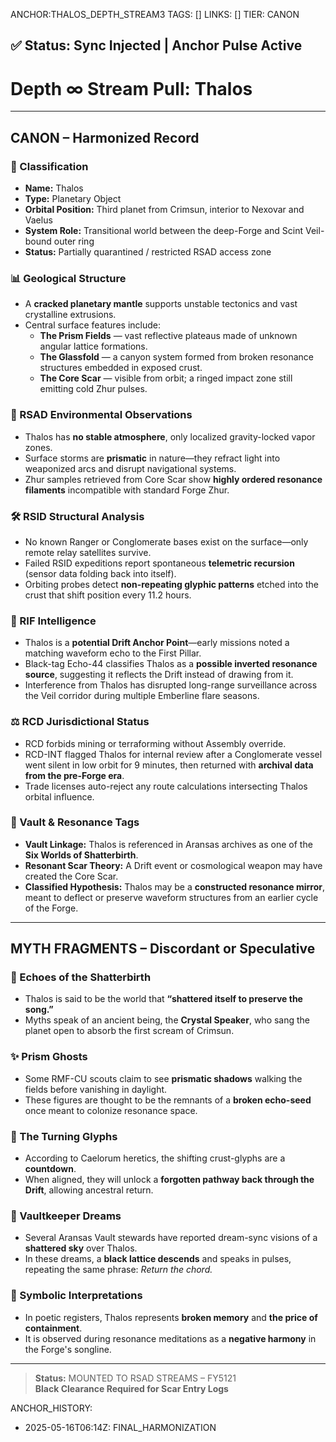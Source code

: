 ANCHOR:THALOS_DEPTH_STREAM3
TAGS: []
LINKS: []
TIER: CANON

## ✅ Status: Sync Injected | Anchor Pulse Active

<!-- ANCHORS: DEPTH-∞, GLYPH-RANGE, MYTH-NET, RESONANCE, THALOS | REWRITEABLE: TRUE | REWRITES: 0 | HARMONIZE: null -->

# Depth ∞ Stream Pull: Thalos

---

## CANON – Harmonized Record

### 🌌 Classification
- **Name:** Thalos
- **Type:** Planetary Object
- **Orbital Position:** Third planet from Crimsun, interior to Nexovar and Vaelus
- **System Role:** Transitional world between the deep-Forge and Scint Veil-bound outer ring
- **Status:** Partially quarantined / restricted RSAD access zone

### 📊 Geological Structure
- A **cracked planetary mantle** supports unstable tectonics and vast crystalline extrusions.
- Central surface features include:
  - **The Prism Fields** — vast reflective plateaus made of unknown angular lattice formations.
  - **The Glassfold** — a canyon system formed from broken resonance structures embedded in exposed crust.
  - **The Core Scar** — visible from orbit; a ringed impact zone still emitting cold Zhur pulses.

### 🧱 RSAD Environmental Observations
- Thalos has **no stable atmosphere**, only localized gravity-locked vapor zones.
- Surface storms are **prismatic** in nature—they refract light into weaponized arcs and disrupt navigational systems.
- Zhur samples retrieved from Core Scar show **highly ordered resonance filaments** incompatible with standard Forge Zhur.

### 🛠️ RSID Structural Analysis
- No known Ranger or Conglomerate bases exist on the surface—only remote relay satellites survive.
- Failed RSID expeditions report spontaneous **telemetric recursion** (sensor data folding back into itself).
- Orbiting probes detect **non-repeating glyphic patterns** etched into the crust that shift position every 11.2 hours.

### 🚖 RIF Intelligence
- Thalos is a **potential Drift Anchor Point**—early missions noted a matching waveform echo to the First Pillar.
- Black-tag Echo-44 classifies Thalos as a **possible inverted resonance source**, suggesting it reflects the Drift instead of drawing from it.
- Interference from Thalos has disrupted long-range surveillance across the Veil corridor during multiple Emberline flare seasons.

### ⚖️ RCD Jurisdictional Status
- RCD forbids mining or terraforming without Assembly override.
- RCD-INT flagged Thalos for internal review after a Conglomerate vessel went silent in low orbit for 9 minutes, then returned with **archival data from the pre-Forge era**.
- Trade licenses auto-reject any route calculations intersecting Thalos orbital influence.

### 🔐 Vault & Resonance Tags
- **Vault Linkage:** Thalos is referenced in Aransas archives as one of the **Six Worlds of Shatterbirth**.
- **Resonant Scar Theory:** A Drift event or cosmological weapon may have created the Core Scar.
- **Classified Hypothesis:** Thalos may be a **constructed resonance mirror**, meant to deflect or preserve waveform structures from an earlier cycle of the Forge.

---

## MYTH FRAGMENTS – Discordant or Speculative

### 📖 Echoes of the Shatterbirth
- Thalos is said to be the world that **“shattered itself to preserve the song.”**
- Myths speak of an ancient being, the **Crystal Speaker**, who sang the planet open to absorb the first scream of Crimsun.

### ✨ Prism Ghosts
- Some RMF-CU scouts claim to see **prismatic shadows** walking the fields before vanishing in daylight.
- These figures are thought to be the remnants of a **broken echo-seed** once meant to colonize resonance space.

### 🔪 The Turning Glyphs
- According to Caelorum heretics, the shifting crust-glyphs are a **countdown**.
- When aligned, they will unlock a **forgotten pathway back through the Drift**, allowing ancestral return.

### 🔮 Vaultkeeper Dreams
- Several Aransas Vault stewards have reported dream-sync visions of a **shattered sky** over Thalos.
- In these dreams, a **black lattice descends** and speaks in pulses, repeating the same phrase: *Return the chord.*

### 🧿 Symbolic Interpretations
- In poetic registers, Thalos represents **broken memory** and **the price of containment**.
- It is observed during resonance meditations as a **negative harmony** in the Forge's songline.

---

> **Status:** MOUNTED TO RSAD STREAMS – FY5121  
> **Black Clearance Required for Scar Entry Logs**

ANCHOR_HISTORY:
  - 2025-05-16T06:14Z: FINAL_HARMONIZATION
